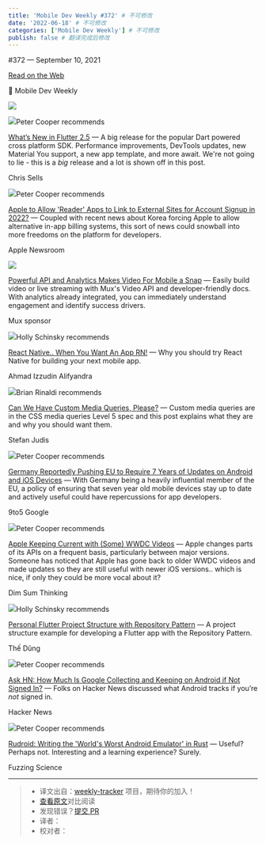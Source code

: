 ```yaml
---
title: 'Mobile Dev Weekly #372' # 不可修改
date: '2022-06-18' # 不可修改
categories: ['Mobile Dev Weekly'] # 不可修改
publish: false # 翻译完成后修改
---
```


<!--以上是预览信息，图片一张或限制百字左右，前者优先，全文请使用二级及以下标题-->
<!-- more -->

#​372 — September 10, 2021

[Read on the Web](https://mobiledevweekly.com/link/113527/web)

📱 Mobile Dev Weekly

[![](https://res.cloudinary.com/cpress/image/upload/w_1280,e_sharpen:60/gphbpxhmk6rnurecz5im.jpg)](https://mobiledevweekly.com/link/113528/web)

![](https://cooperpress.s3.amazonaws.com/peterc.png)Peter Cooper recommends

[What’s New in Flutter 2.5](https://mobiledevweekly.com/link/113528/web) — A big release for the popular Dart powered cross platform SDK. Performance improvements, DevTools updates, new Material You support, a new app template, and more await. We're not going to lie - this is a _big_ release and a lot is shown off in this post.

Chris Sells

![](https://cooperpress.s3.amazonaws.com/peterc.png)Peter Cooper recommends

[Apple to Allow 'Reader' Apps to Link to External Sites for Account Signup in 2022?](https://mobiledevweekly.com/link/113529/web) — Coupled with recent news about Korea forcing Apple to allow alternative in-app billing systems, this sort of news could snowball into more freedoms on the platform for developers.

Apple Newsroom

[![](https://copm.s3.amazonaws.com/bd00ac2e.png)](https://mobiledevweekly.com/link/113530/web)

[Powerful API and Analytics Makes Video For Mobile a Snap](https://mobiledevweekly.com/link/113530/web) — Easily build video or live streaming with Mux's Video API and developer-friendly docs. With analytics already integrated, you can immediately understand engagement and identify success drivers.

Mux sponsor

![](https://cooperpress.s3.amazonaws.com/devgirlfl.png)Holly Schinsky recommends

[React Native.. When You Want An App RN!](https://mobiledevweekly.com/link/113548/web) — Why you should try React Native for building your next mobile app.

Ahmad Izzudin Alifyandra

![](https://cooperpress.s3.amazonaws.com/remotesynth.png)Brian Rinaldi recommends

[Can We Have Custom Media Queries, Please?](https://mobiledevweekly.com/link/113553/web) — Custom media queries are in the CSS media queries Level 5 spec and this post explains what they are and why you should want them.

Stefan Judis

![](https://cooperpress.s3.amazonaws.com/peterc.png)Peter Cooper recommends

[Germany Reportedly Pushing EU to Require 7 Years of Updates on Android and iOS Devices](https://mobiledevweekly.com/link/113531/web) — With Germany being a heavily influential member of the EU, a policy of ensuring that seven year old mobile devices stay up to date and actively useful could have repercussions for app developers.

9to5 Google

![](https://cooperpress.s3.amazonaws.com/peterc.png)Peter Cooper recommends

[Apple Keeping Current with (Some) WWDC Videos](https://mobiledevweekly.com/link/113532/web) — Apple changes parts of its APIs on a frequent basis, particularly between major versions. Someone has noticed that Apple has gone back to older WWDC videos and made updates so they are still useful with newer iOS versions.. which is nice, if only they could be more vocal about it?

Dim Sum Thinking

![](https://cooperpress.s3.amazonaws.com/devgirlfl.png)Holly Schinsky recommends

[Personal Flutter Project Structure with Repository Pattern](https://mobiledevweekly.com/link/113549/web) — A project structure example for developing a Flutter app with the Repository Pattern.

Thế Dũng

![](https://cooperpress.s3.amazonaws.com/peterc.png)Peter Cooper recommends

[Ask HN: How Much Is Google Collecting and Keeping on Android if Not Signed In?](https://mobiledevweekly.com/link/113533/web) — Folks on Hacker News discussed what Android tracks if you’re _not_ signed in.

Hacker News

![](https://cooperpress.s3.amazonaws.com/peterc.png)Peter Cooper recommends

[Rudroid: Writing the 'World's Worst Android Emulator' in Rust](https://mobiledevweekly.com/link/113534/web) — Useful? Perhaps not. Interesting and a learning experience? Surely.

Fuzzing Science

---
> * 译文出自：[weekly-tracker](https://github.com/FEDarling/weekly-tracker) 项目，期待你的加入！
> * [查看原文](https://mobiledevweekly.com/issues/372)对比阅读
> * 发现错误？[提交 PR](https://github.com/FEDarling/weekly-tracker/blob/main/weeklys/mobile_dev_weekly/372)
> * 译者：
> * 校对者：
